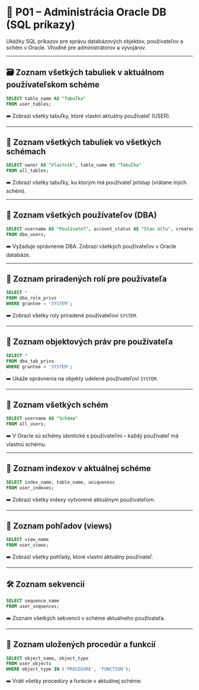 
# 📘 P01 – Administrácia Oracle DB (SQL príkazy)

Ukážky SQL príkazov pre správu databázových objektov, používateľov a schém v Oracle. Vhodné pre administrátorov a vývojárov.

---

## 🗃️ Zoznam všetkých tabuliek v aktuálnom používateľskom schéme

```sql
SELECT table_name AS "Tabuľka"
FROM user_tables;
```

➡️ Zobrazí všetky tabuľky, ktoré vlastní aktuálny používateľ (USER).

---

## 🏢 Zoznam všetkých tabuliek vo všetkých schémach

```sql
SELECT owner AS "Vlastník", table_name AS "Tabuľka"
FROM all_tables;
```

➡️ Zobrazí všetky tabuľky, ku ktorým má používateľ prístup (vrátane iných schém).

---

## 🧾 Zoznam všetkých používateľov (DBA)

```sql
SELECT username AS "Používateľ", account_status AS "Stav účtu", created
FROM dba_users;
```

➡️ Vyžaduje oprávnenie DBA. Zobrazí všetkých používateľov v Oracle databáze.

---

## 🔑 Zoznam priradených rolí pre používateľa

```sql
SELECT * 
FROM dba_role_privs 
WHERE grantee = 'SYSTEM';
```

➡️ Zobrazí všetky roly priradené používateľovi `SYSTEM`.

---

## 📜 Zoznam objektových práv pre používateľa

```sql
SELECT * 
FROM dba_tab_privs 
WHERE grantee = 'SYSTEM';
```

➡️ Ukáže oprávnenia na objekty udelené používateľovi `SYSTEM`.

---

## 🧩 Zoznam všetkých schém

```sql
SELECT username AS "Schéma"
FROM all_users;
```

➡️ V Oracle sú schémy identické s používateľmi – každý používateľ má vlastnú schému.

---

## 📂 Zoznam indexov v aktuálnej schéme

```sql
SELECT index_name, table_name, uniqueness 
FROM user_indexes;
```

➡️ Zobrazí všetky indexy vytvorené aktuálnym používateľom.

---

## 🧱 Zoznam pohľadov (views)

```sql
SELECT view_name 
FROM user_views;
```

➡️ Zobrazí všetky pohľady, ktoré vlastní aktuálny používateľ.

---

## 🛠️ Zoznam sekvencií

```sql
SELECT sequence_name 
FROM user_sequences;
```

➡️ Zoznam všetkých sekvencií v schéme aktuálneho používateľa.

---

## 🧠 Zoznam uložených procedúr a funkcií

```sql
SELECT object_name, object_type 
FROM user_objects
WHERE object_type IN ('PROCEDURE', 'FUNCTION');
```

➡️ Vráti všetky procedúry a funkcie v aktuálnej schéme.
